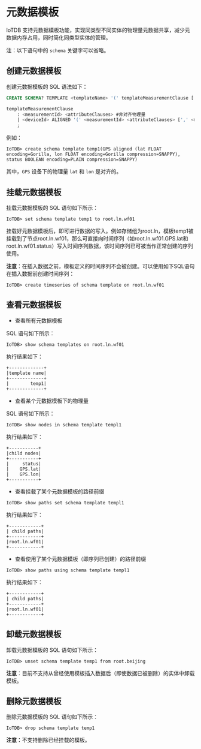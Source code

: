 <!--

    Licensed to the Apache Software Foundation (ASF) under one
    or more contributor license agreements.  See the NOTICE file
    distributed with this work for additional information
    regarding copyright ownership.  The ASF licenses this file
    to you under the Apache License, Version 2.0 (the
    "License"); you may not use this file except in compliance
    with the License.  You may obtain a copy of the License at
    
        http://www.apache.org/licenses/LICENSE-2.0
    
    Unless required by applicable law or agreed to in writing,
    software distributed under the License is distributed on an
    "AS IS" BASIS, WITHOUT WARRANTIES OR CONDITIONS OF ANY
    KIND, either express or implied.  See the License for the
    specific language governing permissions and limitations
    under the License.

-->

# 元数据模板

IoTDB 支持元数据模板功能，实现同类型不同实体的物理量元数据共享，减少元数据内存占用，同时简化同类型实体的管理。

注：以下语句中的 `schema` 关键字可以省略。

## 创建元数据模板

创建元数据模板的 SQL 语法如下：

```sql
CREATE SCHEMA? TEMPLATE <templateName> '(' templateMeasurementClause [',' templateMeasurementClause]+ ')'

templateMeasurementClause
    : <measurementId> <attributeClauses> #非对齐物理量
    | <deviceId> ALIGNED '(' <measurementId> <attributeClauses> [',' <measurementId> <attributeClauses>]+ ')'  #一组对齐的物理量
    ;
```

例如：

```shell
IoTDB> create schema template temp1(GPS aligned (lat FLOAT encoding=Gorilla, lon FLOAT encoding=Gorilla compression=SNAPPY), status BOOLEAN encoding=PLAIN compression=SNAPPY)
```

其中，`GPS` 设备下的物理量 `lat` 和 `lon` 是对齐的。

## 挂载元数据模板

挂载元数据模板的 SQL 语句如下所示：

```shell
IoTDB> set schema template temp1 to root.ln.wf01
```

挂载好元数据模板后，即可进行数据的写入。例如存储组为root.ln，模板temp1被挂载到了节点root.ln.wf01，那么可直接向时间序列（如root.ln.wf01.GPS.lat和root.ln.wf01.status）写入时间序列数据，该时间序列已可被当作正常创建的序列使用。

**注意**：在插入数据之前，模板定义的时间序列不会被创建。可以使用如下SQL语句在插入数据前创建时间序列：

```shell
IoTDB> create timeseries of schema template on root.ln.wf01
```

## 查看元数据模板

- 查看所有元数据模板

SQL 语句如下所示：

```shell
IoTDB> show schema templates on root.ln.wf01
```

执行结果如下：
```shell
+-------------+
|template name|
+-------------+
|        temp1|
+-------------+
```

- 查看某个元数据模板下的物理量

SQL 语句如下所示：

```shell
IoTDB> show nodes in schema template templ1
```

执行结果如下：
```shell
+-----------+
|child nodes|
+-----------+
|     status|
|    GPS.lat|
|    GPS.lon|
+-----------+
```

- 查看挂载了某个元数据模板的路径前缀

```shell
IoTDB> show paths set schema template templ1
```

执行结果如下：
```shell
+------------+
| child paths|
+------------+
|root.ln.wf01|
+------------+
```

- 查看使用了某个元数据模板（即序列已创建）的路径前缀

```shell
IoTDB> show paths using schema template templ1
```

执行结果如下：
```shell
+------------+
| child paths|
+------------+
|root.ln.wf01|
+------------+
```

## 卸载元数据模板

卸载元数据模板的 SQL 语句如下所示：

```shell
IoTDB> unset schema template temp1 from root.beijing
```

**注意**：目前不支持从曾经使用模板插入数据后（即使数据已被删除）的实体中卸载模板。

## 删除元数据模板

删除元数据模板的 SQL 语句如下所示：

```shell
IoTDB> drop schema template temp1
```

**注意**：不支持删除已经挂载的模板。
